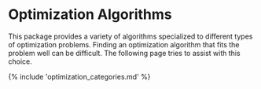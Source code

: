 # Optimization Algorithms


This package provides a variety of algorithms specialized to different types of optimization problems. Finding an optimization algorithm that fits the problem well can be difficult. The following page tries to assist with this choice.

{% include 'optimization_categories.md' %}



